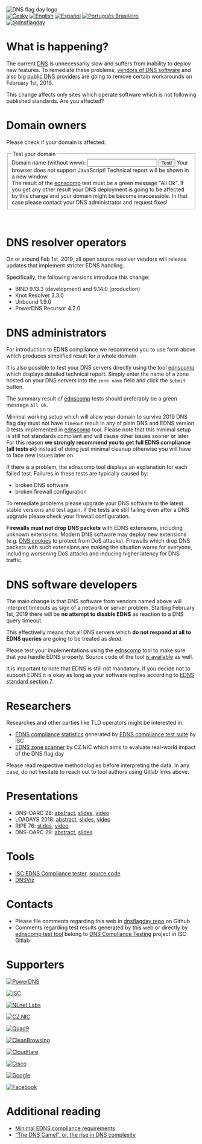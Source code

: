 <img class="logo" alt="DNS flag day logo" src="/images/DNS_Flag.svg">

<div class="translations">
<nav>
	<a href="/cs"><img alt="Česky" src="/flags/cs.svg"/></a>
	<a href="/"><img alt="English" src="/flags/en.svg"/></a>
	<a href="/es"><img alt="Español" src="/flags/es.svg"/></a>
        <a href="/pt-br"><img alt="Português Brasileiro" src="/flags/pt-br.svg"/></a>
</nav>
</div>
<div class="social">
<nav>
	<a href="https://twitter.com/dnsflagday"><img alt="@dnsflagday" src="/images/Twitter_Social_Icon_Rounded_Square_Color.svg"></a>
</nav>
</div>

What is happening?
==================
The current <a href="https://en.wikipedia.org/wiki/Domain_Name_System">DNS</a> is unnecessarily slow and suffers from inability to deploy new features. To remediate these problems, <a href="#supporters">vendors of DNS software</a> and also big <a href="#supporters">public DNS providers</a> are going to remove certain workarounds on February 1st, 2019.

This change affects only sites which operate software which is not following published standards. Are you affected?

Domain owners
=============
Please check if your domain is affected:
<div id="domain-checker">
	<form action="https://ednscomp.isc.org/ednscomp" method="GET" target="_blank">
		<fieldset>
			<legend>Test your domain</legend>
			<label for="zone">Domain name (without www):
				<input type="text" name="zone" id="zone" required title="Please enter name of a DNS zone hosted on DNS servers you want to test. (The name must contain SOA and NS records.)">
			</label>
			<input type="submit" value="Test!">
			<noscript>Your browser does not support JavaScript! Technical report will be shown in a new window.<br>
The result of the <a href="https://ednscomp.isc.org/ednscomp">ednscomp</a> test must be a green message "All Ok". If you get any other result your DNS deployment is going to be affected by this change and your domain might be become inaccessible. In that case please contact your DNS administrator and request fixes!
			</noscript>
		</fieldset>
	</form>
</div>
<script><!-- translate the form above and these constants, please keep the whitespaces! -->
const domainCheckerInit = {
	placeIntoElement: document.getElementById( "domain-checker" ),
	texts: {
		formTitle: 'Test your domain',
		labelText: 'Domain name (without www): ',
		submitText: 'Test!',
		reportOkHtml: ': <span style="color: green;">All Ok!</span></div>' +
		'<div><img style="height: 5em;" src="/signs/ok.svg"/></div>' +
		'<div>This domain is perfectly ready, congratulations!',

		reportCompatibleHtml: ': <span style="color: orange;">Minor problems detected!</span></div>' +
		'<div><img style="height: 5em;" src="/signs/compatible.svg"/></div>' +
		'<div>This domain is going to work after the 2019 DNS flag day BUT it does not support the latest DNS standards. As a consequence this domain cannot support the latest security features and might be an easier target for network attackers than necessary, and might face other issues later on. We recommend your domain administrator to fix issues listed in the following',

		reportHighLatencyHtml: ': <span style="color: red;">Serious problem detected!</span></div>' +
		'<div><img style="height: 5em;" src="/signs/high_latency.svg"/></div>' +
		'<div>This domain will face issues after the 2019 DNS flag day. It will work in practice, BUT clients will experience delays when accessing this domain. We recommend you request a fix from your domain administrator! You can refer them to https://dnsflagday.net/ and',

		reportFailHtml: ': <span style="font-weight: bold; color: red;">Fatal error detected!</span></div>' +
		'<div><img style="height: 5em;" src="/signs/dead.svg"/></div>' +
		'<div>This domain is going to STOP WORKING after the 2019 DNS flag day! Please retry the test to eliminate random network failures. If the problem persists you really need to request a fix from your domain administrator. You can refer them to https://dnsflagday.net/ and',

		reportTestErrorHtml: ': Test cannot be evaluated because of an error. Please make sure the domain name entered refers to a <strong>DNS zone</strong>, i.e. use "example.com" instead of "www.example.com". Retry the test to eliminate random network failures or investigate',
		reportLinkText: ' technical report ',  // text before URL to report
	},
	status: {
		loading: 'Testing in progress, please wait… It might take several tens of seconds.',
		done: 'Testing completed:',
		errorApi: 'Communication error! API unavailable… please try again later',
		errorInput: 'Invalid input or other unexpected error, sorry!',
	},
};
</script>
<script src="/domain-checker.js"></script>
<br>

DNS resolver operators
======================

On or around Feb 1st, 2019, all open source resolver vendors will release updates that implement stricter EDNS handling.

Specifically, the following versions introduce this change:

* BIND 9.13.3 (development) and 9.14.0 (production)
* Knot Resolver 3.3.0
* Unbound 1.9.0
* PowerDNS Recursor 4.2.0

DNS administrators
==================
For introduction to EDNS compliance we recommend you to use form above which produces simplified result for a whole domain.

It is also possible to test your DNS servers directly using the tool [ednscomp](https://ednscomp.isc.org/ednscomp) which displays detailed technical report. Simply enter the name of a zone hosted on your DNS servers into the `zone name` field and click the `Submit` button.

The summary result of [ednscomp](https://ednscomp.isc.org/ednscomp) tests should preferably be a green message `All Ok`.

Minimal working setup which will allow your domain to survive 2019 DNS flag day must not have `timeout` result in any of plain DNS and EDNS version 0 tests implemented in [ednscomp](https://ednscomp.isc.org/ednscomp) tool. Please note that this minimal setup is still not standards compliant and will cause other issues sooner or later. For this reason **we strongly recommend you to get full EDNS compliance (all tests `ok`)** instead of doing just minimal cleanup otherwise you will have to face new issues later on.

If there is a problem, the ednscomp tool displays an explanation for each failed test. Failures in these tests are typically caused by:
* broken DNS software
* broken firewall configuration

To remediate problems please upgrade your DNS software to the latest stable versions and test again. If the tests are still failing even after a DNS upgrade please check your firewall configuration.

**Firewalls must not drop DNS packets** with EDNS extensions, including unknown extensions. Modern DNS software may deploy new extensions (e.g. [DNS cookies](https://tools.ietf.org/html/rfc7873) to protect from DoS attacks). Firewalls which drop DNS packets with such extensions are making the situation worse for everyone, including worsening DoS attacks and inducing higher latency for DNS traffic.

DNS software developers
=======================
The main change is that DNS software from vendors named above will interpret timeouts as sign of a network or server problem. Starting February 1st, 2019 there will be **no attempt to disable EDNS** as reaction to a DNS query timeout.

This effectivelly means that all DNS servers which **do not respond at all to EDNS queries** are going to be treated as *dead*.

Please test your implementations using the [ednscomp](https://ednscomp.isc.org/ednscomp) tool to make sure that you handle EDNS properly. Source code of the tool [is available](https://gitlab.isc.org/isc-projects/DNS-Compliance-Testing) as well.

It is important to note that EDNS is still not mandatory. If you decide not to support EDNS it is okay as long as your software replies according to [EDNS standard section 7](https://tools.ietf.org/html/rfc6891#section-7).

Researchers
===========
Researches and other parties like TLD operators might be interested in:
 * [EDNS compliance statistics](https://ednscomp.isc.org/) generated by [EDNS compliance test suite](https://gitlab.isc.org/isc-projects/DNS-Compliance-Testing) by ISC
 * [EDNS zone scanner](https://gitlab.labs.nic.cz/knot/edns-zone-scanner/) by CZ.NIC which aims to evaluate real-world impact of the DNS flag day

Please read respective methodologies before interpreting the data. In any case, do not hesitate to reach out to tool authors using Gitlab links above.

Presentations
=============

 * DNS-OARC 28: [abstract](https://indico.dns-oarc.net/event/28/contributions/515/), [slides](https://indico.dns-oarc.net/event/28/contributions/515/attachments/490/799/Removing_EDNS_Workarounds.pdf), [video](https://www.youtube.com/watch?v=9YYH8JFH_bY&feature=youtu.be&t=5198)
 * LOADAYS 2018: [abstract](http://loadays.org/pages/dnsupdate.html), [slides](http://loadays.org/files/plexis-edns-workaround-removal-loadays-2018.pdf), [video](https://www.youtube.com/watch?v=OXbbH0ORmSY)
 * RIPE 76: [slides](https://ripe76.ripe.net/presentations/159-edns.pdf), [video](https://ripe76.ripe.net/archives/video/161)
 * DNS-OARC 29: [abstract](https://indico.dns-oarc.net/event/29/contributions/662/), [slides](https://indico.dns-oarc.net/event/29/contributions/662/attachments/634/1063/EDNS_Flag_Day_-_OARC29.pdf)

Tools
=====

 * [ISC EDNS Compliance tester](https://ednscomp.isc.org/), [source code](https://gitlab.isc.org/isc-projects/DNS-Compliance-Testing)
 * [DNSViz](http://dnsviz.net/)

Contacts
========

 * Please file comments regarding this web in [dnsflagday repo](https://github.com/dns-violations/dnsflagday/issues) on Github
 * Comments regarding test results generated by this web or directly by [ednscomp test tool](https://ednscomp.isc.org/ednscomp) belong to [DNS Compliance Testing](https://gitlab.isc.org/isc-projects/DNS-Compliance-Testing) project in ISC Gitlab

Supporters
==========
<script id="do-not-translate-randomize-this-section" src="/supporters-randomiser.js" defer></script>

[![PowerDNS](/images/powerdns.svg)](https://blog.powerdns.com/2018/03/22/removing-edns-workarounds/)

[![ISC](/images/isc.png)](https://www.isc.org/blogs/end-to-bandaids/)

[![NLnet Labs](/images/nlnetlabs.svg)](https://www.nlnetlabs.nl/news/2018/Jun/07/putting-an-end-to-workarounds-for-broken-software/)

[![CZ.NIC](/images/cznic.svg)](https://en.blog.nic.cz/2018/03/14/together-for-better-stability-speed-and-further-extensibility-of-the-dns-ecosystem/)

[![Quad9](/images/quad9.png)](https://quad9.net/)

[![CleanBrowsing](https://cleanbrowsing.org/images/CleanBrowsing-logo-small-dark.png)](https://cleanbrowsing.org/)

[![Cloudflare](/images/cloudflare.png)](https://www.cloudflare.com/)

[![Cisco](/images/cisco.svg)](https://www.opendns.com/cisco-opendns/)

[![Google](/images/google.svg)](https://developers.google.com/speed/public-dns/)

[![Facebook](/images/facebook.svg)](https://www.facebook.com/)

Additional reading
==================
 * [Minimal EDNS compliance requirements](https://datatracker.ietf.org/doc/draft-spacek-edns-camel-diet/)
 * [“The DNS Camel”, or, the rise in DNS complexity](https://blog.powerdns.com/2018/03/22/the-dns-camel-or-the-rise-in-dns-complexit/)
